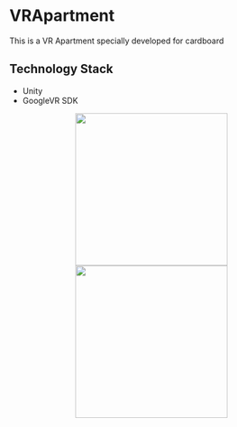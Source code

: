 # VRApartment
This is a VR Apartment specially developed for cardboard

## Technology Stack
- Unity
- GoogleVR SDK

<p align="center">
<img src="Screenshot/screenshot1.jpg" height = "270" width="270"> <img src="Screenshot/Screenshot2.jpg" height = "270" width="270"> 
</p>
